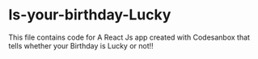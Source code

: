 # Is-your-birthday-Lucky
This file contains code for A React Js app created with Codesanbox that tells whether your Birthday is Lucky or not!!
